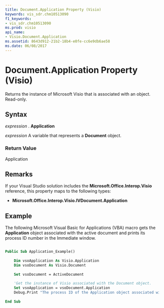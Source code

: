 ```yaml
---
title: Document.Application Property (Visio)
keywords: vis_sdr.chm10513090
f1_keywords:
- vis_sdr.chm10513090
ms.prod: visio
api_name:
- Visio.Document.Application
ms.assetid: 8643d912-21b2-18b4-e0fe-cc6e9db6ae58
ms.date: 06/08/2017
---
```



# Document.Application Property (Visio)

Returns the instance of Microsoft Visio that is associated with an object. Read-only.


## Syntax

 _expression_ . **Application**

 _expression_ A variable that represents a **Document** object.


### Return Value

Application


## Remarks

If your Visual Studio solution includes the **Microsoft.Office.Interop.Visio** reference, this property maps to the following types:


- **Microsoft.Office.Interop.Visio.IVDocument.Application**
    

## Example

The following Microsoft Visual Basic for Applications (VBA) macro gets the **Application** object associated with the active document and prints its process ID number in the Immediate window.


```vb
 
Public Sub Application_Example() 
  
    Dim vsoApplication As Visio.Application  
    Dim vsoDocument As Visio.Document 
 
    Set vsoDocument = ActiveDocument  
 
    'Get the instance of Visio associated with the Document object.  
    Set vsoApplication = vsoDocument.Application  
    Debug.Print "The process ID of the Application object associated with the active document is: " &; vsoApplication.ProcessID  
 
End Sub
```


